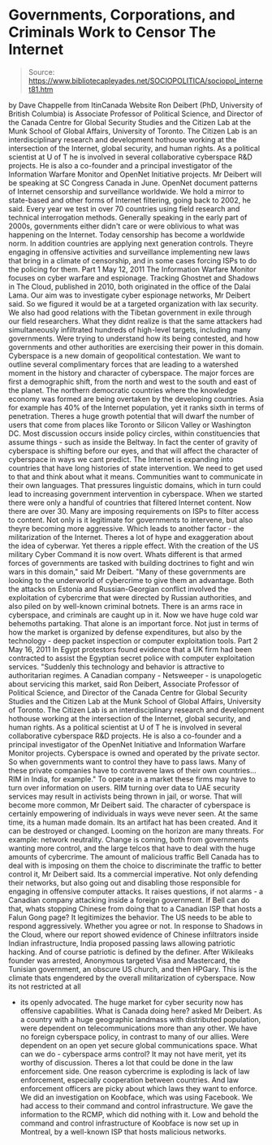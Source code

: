 # Governments, Corporations, and Criminals Work to Censor The Internet

> Source: https://www.bibliotecapleyades.net/SOCIOPOLITICA/sociopol_internet81.htm

by Dave Chappelle
from
ItinCanada Website
Ron Deibert (PhD,
University of British Columbia) is Associate Professor of
Political Science, and Director of the Canada Centre for Global
Security Studies and
the Citizen Lab at the Munk
School of Global Affairs, University of Toronto.
The Citizen Lab is an interdisciplinary research and development
hothouse working at the intersection of the Internet, global
security, and human rights.
As a political scientist at U of T he is involved in several
collaborative cyberspace R&D projects. He is also a co-founder
and a principal investigator of the
Information Warfare Monitor and
OpenNet Initiative projects. Mr
Deibert will be speaking at
SC Congress Canada in June.
OpenNet document patterns of Internet censorship and
surveillance worldwide.
We hold a mirror to
state-based and other forms of Internet filtering, going
back to 2002, he said. Every year we test in over 70
countries using field research and technical interrogation
methods.
Generally speaking in the
early part of 2000s, governments either didn't care or were
oblivious to what was happening on the Internet. Today
censorship has become a worldwide norm.
In addition countries are
applying next generation controls.
Theyre engaging in
offensive activities and surveillance implementing new laws
that bring in a climate of censorship, and in some cases
forcing ISPs to do the policing for them.
Part 1
May 12, 2011
The Information Warfare Monitor focuses on cyber warfare and espionage.
Tracking Ghostnet and
Shadows in The Cloud, published in 2010,
both originated in the office of
the
Dalai Lama.
Our aim was to investigate cyber espionage
networks, Mr Deibert said.
So we figured it would be at a targeted
organization with lax security. We also had good relations with the
Tibetan government in exile through our field researchers.
What they didnt realize is that the same
attackers had simultaneously infiltrated hundreds of high-level targets,
including many governments.
Were trying to understand how its being
contested, and how governments and other authorities are exercising
their power in this domain. Cyberspace is a new domain of geopolitical
contestation. We want to outline several complimentary forces that are
leading to a watershed moment in the history and character of
cyberspace.
The major forces are first a demographic shift,
from the north and west to the south and east of the planet.
The northern democratic countries where the
knowledge economy was formed are being overtaken by the developing
countries. Asia for example has 40% of the Internet population, yet it ranks
sixth in terms of penetration. Theres a huge growth potential that will
dwarf the number of users that come from places like Toronto or Silicon
Valley or Washington DC.
Most discussion occurs inside policy circles, within constituencies that
assume things - such as inside the Beltway.
In fact the center of gravity of cyberspace
is shifting before our eyes, and that will affect the character of
cyberspace in ways we cant predict.
The Internet is expanding into countries
that have long histories of state intervention.
We need to get used to that and think about
what it means.
Communities want to communicate in their own
languages.
That pressures linguistic domains, which in turn
could lead to increasing government intervention in cyberspace.
When we started there were only a handful
of countries that filtered Internet content. Now there are over 30. Many
are imposing requirements on ISPs to filter access to content. Not only
is it legitimate for governments to intervene, but also theyre becoming
more aggressive.
Which leads to another factor - the
militarization of the Internet. Theres a lot of hype and exaggeration about
the idea of cyberwar. Yet theres a ripple effect.
With the creation of the
US military Cyber Command it
is now overt.
Whats different is that armed forces of
governments are tasked with building doctrines to fight and win wars in
this domain," said Mr Deibert.
"Many of these governments are looking to
the underworld of cybercrime to give them an advantage. Both the attacks
on Estonia and Russian-Georgian conflict involved the exploitation of
cybercrime that were directed by Russian authorities, and also piled on
by well-known criminal botnets.
There is an arms race in cyberspace, and
criminals are caught up in it.
Now we have huge cold war behemoths
partaking. That alone is an important force. Not just in terms of how
the market is organized by defense expenditures, but also by the
technology - deep packet inspection or computer exploitation tools.
Part 2
May 16, 2011
In Egypt protestors found evidence that
a
UK firm had been contracted to assist the Egyptian secret police
with computer exploitation services.
"Suddenly this technology and behavior is
attractive to authoritarian regimes. A Canadian company -
Netsweeper - is unapologetic about
servicing this market, said Ron Deibert, Associate Professor of
Political Science, and Director of the Canada Centre for Global Security
Studies and the Citizen Lab at the Munk School of Global Affairs,
University of Toronto.
The Citizen Lab is an interdisciplinary research
and development hothouse working at the intersection of the Internet, global
security, and human rights.
As a political scientist at U of T he is involved in several collaborative
cyberspace R&D projects. He is also a co-founder and a principal
investigator of the OpenNet Initiative and Information Warfare Monitor
projects.
Cyberspace is owned and operated by the
private sector. So when governments want to control they have to pass
laws. Many of these private companies have to contravene laws of their
own countries... RIM in India, for example."
To operate in a market these firms may have to
turn over information on users.
RIM turning over data to UAE security services
may result in activists being thrown in jail, or worse.
That will become more common, Mr Deibert
said.
The character of cyberspace is certainly
empowering of individuals in ways weve never seen. At the same time,
its a human made domain. Its an artifact hat has been created. And it
can be destroyed or changed. Looming on the horizon are many threats.
For example: network neutrality.
Change is coming, both from governments wanting
more control, and the large telcos that have to deal with the huge amounts
of cybercrime.
The amount of malicious traffic Bell Canada
has to deal with is imposing on them the choice to discriminate the
traffic to better control it, Mr Deibert said.
Its a commercial imperative. Not only defending their networks, but
also going out and disabling those responsible for engaging in offensive
computer attacks. It raises questions, if not alarms - a Canadian
company attacking inside a foreign government. If Bell can do that,
whats stopping Chinese from doing that to a Canadian ISP that hosts a
Falun Gong page? It legitimizes the behavior.
The US needs to be able to respond aggressively.
Whether you agree or not.
In response to Shadows in the Cloud, where
our report showed evidence of Chinese infiltrators inside Indian
infrastructure, India proposed passing laws allowing patriotic hacking.
And of course patriotic is defined by the
definer.
After
Wikileaks founder was arrested,
Anonymous targeted Visa and Mastercard, the
Tunisian government, an obscure US church, and then HPGary.
This is the climate thats engendered by
the overall militarization of cyberspace. Now its not restricted at all
- its openly advocated.
The huge market for cyber security now has
offensive capabilities.
What is Canada doing here? asked Mr
Deibert.
As a country with a huge geographic
landmass with distributed population, were dependent on
telecommunications more than any other. We have no foreign cyberspace
policy, in contrast to many of our allies. Were dependent on an open
yet secure global communications space. What can we do - cyberspace arms
control? It may not have merit, yet its worthy of discussion.
Theres a lot that could be done in the law
enforcement side. One reason cybercrime is exploding is lack of law
enforcement, especially cooperation between countries.
And law enforcement officers are picky about
which laws they want to enforce.
We did an investigation on Koobface, which
was
using Facebook. We had access to their
command and control infrastructure. We gave the information to the RCMP,
which did nothing with it. Low and behold the command and control
infrastructure of Koobface is now set up in Montreal, by a well-known
ISP that hosts malicious networks.
